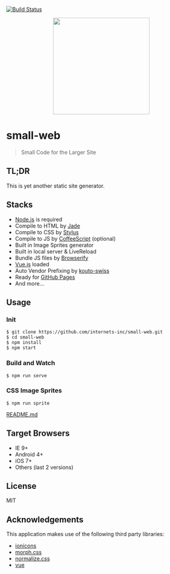 [![Build Status](https://travis-ci.org/internets-inc/small-web.svg?branch=master)](https://travis-ci.org/internets-inc/small-web)

<p align="center">
<img src="http://internets-inc.github.io/small-web/html_elements/single-icon-smallweb@2x.png" alt="" width="256" />
</p>


# small-web

> Small Code for the Larger Site

## TL;DR

This is yet another static site generator.

## Stacks

- [Node.js](https://nodejs.org/) is required
- Compile to HTML by [Jade](https://github.com/pugjs/jade)
- Compile to CSS by [Stylus](https://github.com/learnboost/stylus)
- Compile to JS by [CoffeeScript](https://github.com/jashkenas/coffeescript) (optional)
- Built in Image Sprites generator
- Built in local server & LiveReload
- Bundle JS files by [Browserify](https://github.com/substack/node-browserify)
- [Vue.js](https://github.com/vuejs/vue) loaded
- Auto Vendor Prefixing by [kouto-swiss](https://github.com/leny/kouto-swiss)
- Ready for [GitHub Pages](https://pages.github.com)
- And more...

## Usage

### Init

```
$ git clone https://github.com/internets-inc/small-web.git
$ cd small-web
$ npm install
$ npm start
```

### Build and Watch

```
$ npm run serve
```

### CSS Image Sprites

```
$ npm run sprite
```

[README.md](./html_elements/lib/sprites/README.md)

## Target Browsers

- IE 9+
- Android 4+
- iOS 7+
- Others (last 2 versions)

## License

MIT

## Acknowledgements

This application makes use of the following third party libraries:

- [ionicons](https://github.com/driftyco/ionicons)
- [morph.css](https://github.com/internets-inc/morph.css)
- [normalize.css](https://github.com/necolas/normalize.css)
- [vue](https://github.com/yyx990803/vue)
